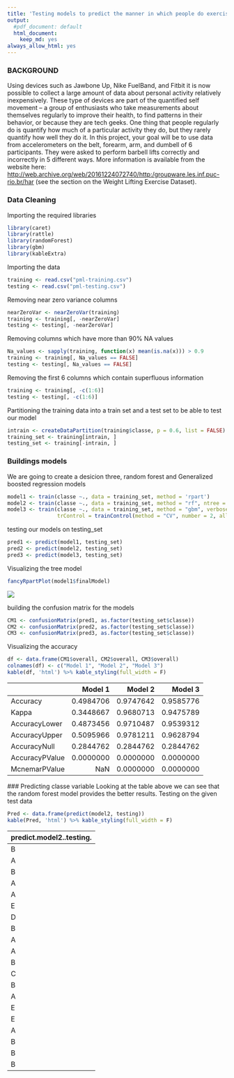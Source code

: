 ```yaml
---
title: 'Testing models to predict the manner in which people do exercise'
output: 
  #pdf_document: default
  html_document:
    keep_md: yes
always_allow_html: yes
---
```

### BACKGROUND
Using devices such as Jawbone Up, Nike FuelBand, and Fitbit it is now possible to collect a large amount of data about personal activity relatively inexpensively. These type of devices are part of the quantified self movement – a group of enthusiasts who take measurements about themselves regularly to improve their health, to find patterns in their behavior, or because they are tech geeks. One thing that people regularly do is quantify how much of a particular activity they do, but they rarely quantify how well they do it. In this project, your goal will be to use data from accelerometers on the belt, forearm, arm, and dumbell of 6 participants. They were asked to perform barbell lifts correctly and incorrectly in 5 different ways. More information is available from the website here: 
http://web.archive.org/web/20161224072740/http:/groupware.les.inf.puc-rio.br/har
 (see the section on the Weight Lifting Exercise Dataset).


### Data Cleaning
Importing the required libraries

```r
library(caret)
library(rattle)
library(randomForest)
library(gbm)
library(kableExtra)
```
Importing the data

```r
training <- read.csv("pml-training.csv")
testing <- read.csv("pml-testing.csv")
```
<!-- ![plot of chunk histogram](1.png) -->
Removing near zero variance columns

```r
nearZeroVar <- nearZeroVar(training)
training <- training[, -nearZeroVar]
testing <- testing[, -nearZeroVar]
```
Removing columns which have more than 90% NA values

```r
Na_values <- sapply(training, function(x) mean(is.na(x))) > 0.9
training <- training[, Na_values == FALSE]
testing <- testing[, Na_values == FALSE]
```
Removing the first 6 columns which contain superfluous information

```r
training <- training[, -c(1:6)]
testing <- testing[, -c(1:6)]
```
Partitioning the training data into a train set and a test set to be able to test our model

```r
intrain <- createDataPartition(training$classe, p = 0.6, list = FALSE)
training_set <- training[intrain, ]
testing_set <- training[-intrain, ]
```
### Buildings models
We are going to create a desicion three, random forest and Generalized boosted regression models

```r
model1 <- train(classe ~., data = training_set, method = 'rpart')
model2 <- train(classe ~., data = training_set, method = "rf", ntree = 5)
model3 <- train(classe ~., data = training_set, method = "gbm", verbose = FALSE, 
                trControl = trainControl(method = "CV", number = 2, allowParallel = TRUE))
```
testing our models on testing_set

```r
pred1 <- predict(model1, testing_set)
pred2 <- predict(model2, testing_set)
pred3 <- predict(model3, testing_set)
```
Visualizing the tree model 

```r
fancyRpartPlot(model1$finalModel)
```

![](PA4_files/figure-html/unnamed-chunk-9-1.png)<!-- -->

building the confusion matrix for the models

```r
CM1 <- confusionMatrix(pred1, as.factor(testing_set$classe))
CM2 <- confusionMatrix(pred2, as.factor(testing_set$classe))
CM3 <- confusionMatrix(pred3, as.factor(testing_set$classe))
```
Visualizing the accuracy

```r
df <- data.frame(CM1$overall, CM2$overall, CM3$overall)
colnames(df) <- c("Model 1", "Model 2", "Model 3")
kable(df, 'html') %>% kable_styling(full_width = F) 
```

<table class="table" style="width: auto !important; margin-left: auto; margin-right: auto;">
 <thead>
  <tr>
   <th style="text-align:left;">   </th>
   <th style="text-align:right;"> Model 1 </th>
   <th style="text-align:right;"> Model 2 </th>
   <th style="text-align:right;"> Model 3 </th>
  </tr>
 </thead>
<tbody>
  <tr>
   <td style="text-align:left;"> Accuracy </td>
   <td style="text-align:right;"> 0.4984706 </td>
   <td style="text-align:right;"> 0.9747642 </td>
   <td style="text-align:right;"> 0.9585776 </td>
  </tr>
  <tr>
   <td style="text-align:left;"> Kappa </td>
   <td style="text-align:right;"> 0.3448667 </td>
   <td style="text-align:right;"> 0.9680713 </td>
   <td style="text-align:right;"> 0.9475789 </td>
  </tr>
  <tr>
   <td style="text-align:left;"> AccuracyLower </td>
   <td style="text-align:right;"> 0.4873456 </td>
   <td style="text-align:right;"> 0.9710487 </td>
   <td style="text-align:right;"> 0.9539312 </td>
  </tr>
  <tr>
   <td style="text-align:left;"> AccuracyUpper </td>
   <td style="text-align:right;"> 0.5095966 </td>
   <td style="text-align:right;"> 0.9781211 </td>
   <td style="text-align:right;"> 0.9628794 </td>
  </tr>
  <tr>
   <td style="text-align:left;"> AccuracyNull </td>
   <td style="text-align:right;"> 0.2844762 </td>
   <td style="text-align:right;"> 0.2844762 </td>
   <td style="text-align:right;"> 0.2844762 </td>
  </tr>
  <tr>
   <td style="text-align:left;"> AccuracyPValue </td>
   <td style="text-align:right;"> 0.0000000 </td>
   <td style="text-align:right;"> 0.0000000 </td>
   <td style="text-align:right;"> 0.0000000 </td>
  </tr>
  <tr>
   <td style="text-align:left;"> McnemarPValue </td>
   <td style="text-align:right;"> NaN </td>
   <td style="text-align:right;"> 0.0000000 </td>
   <td style="text-align:right;"> 0.0000000 </td>
  </tr>
</tbody>
</table>
### Predicting classe variable
Looking at the table above we can see that the random forest model provides the better results. Testing on the given test data

```r
Pred <- data.frame(predict(model2, testing))
kable(Pred, 'html') %>% kable_styling(full_width = F) 
```

<table class="table" style="width: auto !important; margin-left: auto; margin-right: auto;">
 <thead>
  <tr>
   <th style="text-align:left;"> predict.model2..testing. </th>
  </tr>
 </thead>
<tbody>
  <tr>
   <td style="text-align:left;"> B </td>
  </tr>
  <tr>
   <td style="text-align:left;"> A </td>
  </tr>
  <tr>
   <td style="text-align:left;"> B </td>
  </tr>
  <tr>
   <td style="text-align:left;"> A </td>
  </tr>
  <tr>
   <td style="text-align:left;"> A </td>
  </tr>
  <tr>
   <td style="text-align:left;"> E </td>
  </tr>
  <tr>
   <td style="text-align:left;"> D </td>
  </tr>
  <tr>
   <td style="text-align:left;"> B </td>
  </tr>
  <tr>
   <td style="text-align:left;"> A </td>
  </tr>
  <tr>
   <td style="text-align:left;"> A </td>
  </tr>
  <tr>
   <td style="text-align:left;"> B </td>
  </tr>
  <tr>
   <td style="text-align:left;"> C </td>
  </tr>
  <tr>
   <td style="text-align:left;"> B </td>
  </tr>
  <tr>
   <td style="text-align:left;"> A </td>
  </tr>
  <tr>
   <td style="text-align:left;"> E </td>
  </tr>
  <tr>
   <td style="text-align:left;"> E </td>
  </tr>
  <tr>
   <td style="text-align:left;"> A </td>
  </tr>
  <tr>
   <td style="text-align:left;"> B </td>
  </tr>
  <tr>
   <td style="text-align:left;"> B </td>
  </tr>
  <tr>
   <td style="text-align:left;"> B </td>
  </tr>
</tbody>
</table>

